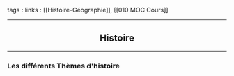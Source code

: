 tags : 
links : [[Histoire-Géographie]], [[010 MOC Cours]]

****

<h2 style="text-align: center;"> Histoire </h2>

****


### Les différents Thèmes d'histoire

